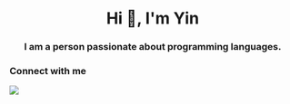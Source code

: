 <h1 align="center">Hi 👋, I'm Yin</h1>
<h3 align="center">I am a person passionate about programming languages.</h3>

### Connect with me
<a href="mailto:sky06456@gmail.com">
      <img src="[[https://img.shields.io/badge/-mail-red?style=for-the-badge&logo=gmail&logoColor=white]([https://img.shields.io/badge/Gmail-D14836?style=for-the-badge&logo=gmail&logoColor=white)](https://cdn2.iconfinder.com/data/icons/zohanimasi-bundle-2/512/Gmail-512.png](https://img.shields.io/badge/Gmail-D14836?style=for-the-badge&logo=gmail&logoColor=white))"/>
  </a>


<!--
**wang-yin/wang-yin** is a ✨ _special_ ✨ repository because its `README.md` (this file) appears on your GitHub profile.

Here are some ideas to get you started:

- 🔭 I’m currently working on ...
- 🌱 I’m currently learning ...
- 👯 I’m looking to collaborate on ...
- 🤔 I’m looking for help with ...
- 💬 Ask me about ...
- 📫 How to reach me: ...
- 😄 Pronouns: ...
- ⚡ Fun fact: ...
-->
